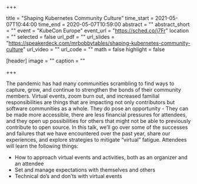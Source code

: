 +++

title = "Shaping Kubernetes Community Culture"
time_start = 2021-05-07T10:44:00
time_end = 2020-05-07T10:59:00
abstract = ""
abstract_short = ""
event = "KubeCon Europe"
event_url = "https://sched.co/j7Fr"
location = ""
selected = false
url_pdf = ""
url_slides = "https://speakerdeck.com/mrbobbytables/shaping-kubernetes-community-culture"
url_video = ""
url_code = ""
math = false
highlight = false

[header]
image = ""
caption = ""

+++

The pandemic has had many communities scrambling to find ways to capture, grow, and continue to
strengthen the bonds of their community members. Virtual events, zoom burn out, and increased
familial responsibilities are things that are impacting not only contributors but software
communities as a whole. They do pose an opportunity - They can be made more accessible, there are
less financial pressures for attendees, and they open up possibilities for others that might not be
able to previously contribute to open source. In this talk, we’ll go over some of the successes and
failures that we have encountered over the past year, share our experiences, and explore strategies
to mitigate “virtual” fatigue. Attendees will learn the following things:
- How to approach virtual events and activities, both as an organizer and an attendee
- Set and manage expectations with themselves and others 
- Technical do’s and don’ts with virtual events
